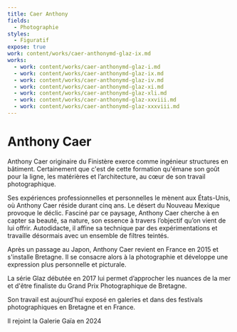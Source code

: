```yaml
---
title: Caer Anthony
fields:
  - Photographie
styles:
  - Figuratif
expose: true
work: content/works/caer-anthonymd-glaz-ix.md
works:
  - work: content/works/caer-anthonymd-glaz-i.md
  - work: content/works/caer-anthonymd-glaz-ix.md
  - work: content/works/caer-anthonymd-glaz-iv.md
  - work: content/works/caer-anthonymd-glaz-xi.md
  - work: content/works/caer-anthonymd-glaz-xli.md
  - work: content/works/caer-anthonymd-glaz-xxviii.md
  - work: content/works/caer-anthonymd-glaz-xxxviii.md
---
```


# Anthony Caer

Anthony Caer originaire du Finistère  exerce comme ingénieur structures en bâtiment. Certainement que c'est de cette formation qu'émane son goût pour la ligne, les matérières et l’architecture, au cœur de son travail photographique.

Ses expériences professionnelles et personnelles le mènent aux États-Unis, où Anthony Caer réside durant cinq ans. Le désert du Nouveau Mexique provoque le déclic. Fasciné par ce paysage, Anthony Caer cherche à en capter sa beauté, sa nature, son essence à travers l’objectif qu’on vient de lui offrir. Autodidacte, il affine sa technique par des expérimentations et travaille désormais avec un ensemble de filtres teintés.

Après un passage au Japon, Anthony Caer revient en France en 2015 et s'installe Bretagne. Il se
consacre alors à la photographie et développe une expression plus personnelle et picturale.

La série Glaz débutée en 2017 lui permet d’approcher les nuances de la mer et d'être finaliste du Grand Prix Photographique de Bretagne.

Son travail est aujourd’hui exposé en galeries et dans des festivals photographiques en Bretagne et en France.

Il rejoint la Galerie Gaïa en 2024
